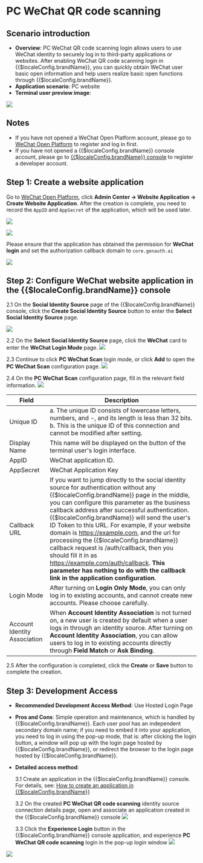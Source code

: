 # PC WeChat QR code scanning

<LastUpdated />

## Scenario introduction

- **Overview**: PC WeChat QR code scanning login allows users to use WeChat identity to securely log in to third-party applications or websites. After enabling WeChat QR code scanning login in {{$localeConfig.brandName}}, you can quickly obtain WeChat user basic open information and help users realize basic open functions through {{$localeConfig.brandName}}.
- **Application scenario**: PC website
- **Terminal user preview image**:

![](./images/login.jpg)

## Notes

- If you have not opened a WeChat Open Platform account, please go to [WeChat Open Platform](https://open.weixin.qq.com/cgi-bin/frame?t=home/web_tmpl&lang=zh_CN) to register and log in first.
- If you have not opened a {{$localeConfig.brandName}} console account, please go to [{{$localeConfig.brandName}} console](https://www.genauth.ai/) to register a developer account.

## Step 1: Create a website application

Go to [WeChat Open Platform](https://open.weixin.qq.com/cgi-bin/frame?t=home/web_tmpl&lang=zh_CN), click **Admin Center -> Website Application -> Create Website Application**. After the creation is complete, you need to record the `AppID` and `AppSecret` of the application, which will be used later.

![](./images/create-web-app-1.png)

![](./images/create-web-app-2.jpg)

Please ensure that the application has obtained the permission for **WeChat login** and set the authorization callback domain to `core.genauth.ai`

![](./images/domain.png)

## Step 2: Configure WeChat website application in the {{$localeConfig.brandName}} console

2.1 On the **Social Identity Source** page of the {{$localeConfig.brandName}} console, click the **Create Social Identity Source** button to enter the **Select Social Identity Source** page.

![](~@imagesZhCn/guides/connections/create-social-idp.jpg)

2.2 On the **Select Social Identity Source** page, click the **WeChat** card to enter the **WeChat Login Mode** page.
![](./images/add-app-1.jpg)

2.3 Continue to click **PC WeChat Scan** login mode, or click **Add** to open the **PC WeChat Scan** configuration page.
![](./images/add-app-2.jpg)

2.4 On the **PC WeChat Scan** configuration page, fill in the relevant field information.
![](./images/add-app-3.jpg)

| Field                        | Description                                                                                                                                                                                                                                                                                                                                                                                                                                                                                                                                                                                                                                   |
| ---------------------------- | --------------------------------------------------------------------------------------------------------------------------------------------------------------------------------------------------------------------------------------------------------------------------------------------------------------------------------------------------------------------------------------------------------------------------------------------------------------------------------------------------------------------------------------------------------------------------------------------------------------------------------------------- |
| Unique ID                    | a. The unique ID consists of lowercase letters, numbers, and -, and its length is less than 32 bits. <br />b. This is the unique ID of this connection and cannot be modified after setting.                                                                                                                                                                                                                                                                                                                                                                                                                                                  |
| Display Name                 | This name will be displayed on the button of the terminal user's login interface.                                                                                                                                                                                                                                                                                                                                                                                                                                                                                                                                                             |
| AppID                        | WeChat application ID.                                                                                                                                                                                                                                                                                                                                                                                                                                                                                                                                                                                                                        |
| AppSecret                    | WeChat Application Key                                                                                                                                                                                                                                                                                                                                                                                                                                                                                                                                                                                                                        |
| Callback URL                 | If you want to jump directly to the social identity source for authentication without any {{$localeConfig.brandName}} page in the middle, you can configure this parameter as the business callback address after successful authentication. {{$localeConfig.brandName}} will send the user's ID Token to this URL. For example, if your website domain is https://example.com, and the url for processing the {{$localeConfig.brandName}} callback request is /auth/callback, then you should fill it in as https://example.com/auth/callback. **This parameter has nothing to do with the callback link in the application configuration**. |
| Login Mode                   | After turning on **Login Only Mode**, you can only log in to existing accounts, and cannot create new accounts. Please choose carefully.                                                                                                                                                                                                                                                                                                                                                                                                                                                                                                      |
| Account Identity Association | When **Account Identity Association** is not turned on, a new user is created by default when a user logs in through an identity source. After turning on **Account Identity Association**, you can allow users to log in to existing accounts directly through **Field Match** or **Ask Binding**.                                                                                                                                                                                                                                                                                                                                           |

2.5 After the configuration is completed, click the **Create** or **Save** button to complete the creation.

## Step 3: Development Access

- **Recommended Development Access Method**: Use Hosted Login Page
- **Pros and Cons**: Simple operation and maintenance, which is handled by {{$localeConfig.brandName}}. Each user pool has an independent secondary domain name; if you need to embed it into your application, you need to log in using the pop-up mode, that is: after clicking the login button, a window will pop up with the login page hosted by {{$localeConfig.brandName}}, or redirect the browser to the login page hosted by {{$localeConfig.brandName}}.
- **Detailed access method**:

  3.1 Create an application in the {{$localeConfig.brandName}} console. For details, see: [How to create an application in {{$localeConfig.brandName}}](/guides/app-new/create-app/create-app.md)

  3.2 On the created **PC WeChat QR code scanning** identity source connection details page, open and associate an application created in the {{$localeConfig.brandName}} console
  ![](./images/step3.2.jpg)

  3.3 Click the **Experience Login** button in the {{$localeConfig.brandName}} console application, and experience **PC WeChat QR code scanning** login in the pop-up login window
  ![](./images/step3.3-1.jpg)

![](./images/step3.3-2.jpg)
